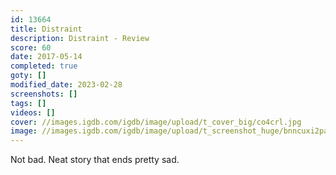 ```yaml
---
id: 13664
title: Distraint
description: Distraint - Review
score: 60
date: 2017-05-14
completed: true
goty: []
modified_date: 2023-02-28
screenshots: []
tags: []
videos: []
cover: //images.igdb.com/igdb/image/upload/t_cover_big/co4crl.jpg
image: //images.igdb.com/igdb/image/upload/t_screenshot_huge/bnncuxi2paevaex3j0c5.jpg
---
```

Not bad. Neat story that ends pretty sad.